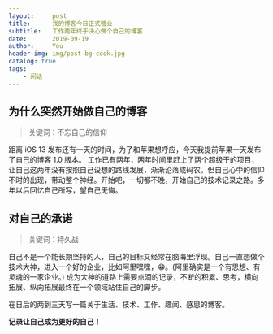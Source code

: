 ```yaml
---
layout:     post
title:      我的博客今日正式营业
subtitle:   工作两年终于决心做个自己的博客
date:       2019-09-19
author:     You
header-img: img/post-bg-cook.jpg
catalog: true
tags:
    - 闲话
---
```


## 为什么突然开始做自己的博客

>关键词：不忘自己的信仰

距离 iOS 13 发布还有一天的时间，为了和苹果想呼应，今天我提前苹果一天发布了自己的博客 1.0 版本。 工作已有两年，两年时间里赶上了两个超级干的项目，让自己这两年没有按照自己设想的路线发展，渐渐沦落成码农。但自己心中的信仰不时的出现，带动整个神经。开始吧，一切都不晚，开始自己的技术记录之路。多年以后回忆自己所写，望自己无悔。

## 对自己的承诺

> 关键词：持久战

自己不是一个能长期坚持的人，自己的目标又经常在脑海里浮现。自己一直想做个技术大神，进入一个好的企业，比如阿里嘿嘿，😁。(阿里确实是一个有思想、有灵魂的一家企业。) 成为大神的道路上需要点滴的记录，不断的积累、思考，横向拓展、纵向拓展最终在一个领域站住自己的脚步。

在日后的两到三天写一篇关于生活、技术、工作、趣闻、感思的博客。

**记录让自己成为更好的自己！**